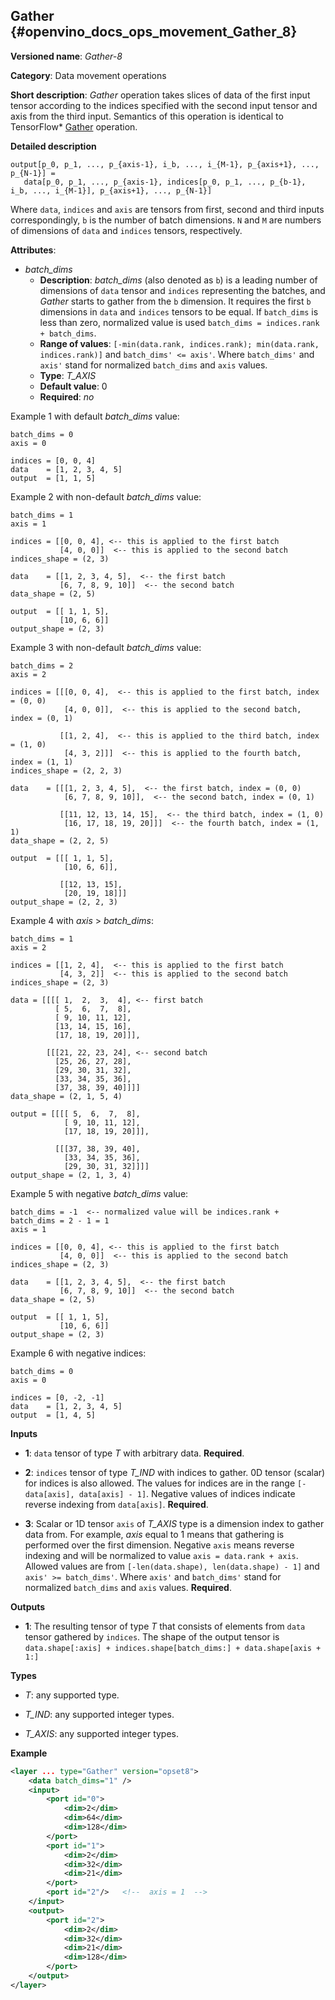 ## Gather <a name="Gather"></a> {#openvino_docs_ops_movement_Gather_8}

**Versioned name**: *Gather-8*

**Category**: Data movement operations

**Short description**: *Gather* operation takes slices of data of the first input tensor according to the indices
 specified with the second input tensor and axis from the third input. Semantics of this operation is identical to 
TensorFlow\* [Gather](https://www.tensorflow.org/api_docs/python/tf/gather) operation.

**Detailed description**

    output[p_0, p_1, ..., p_{axis-1}, i_b, ..., i_{M-1}, p_{axis+1}, ..., p_{N-1}] = 
       data[p_0, p_1, ..., p_{axis-1}, indices[p_0, p_1, ..., p_{b-1}, i_b, ..., i_{M-1}], p_{axis+1}, ..., p_{N-1}]

Where `data`, `indices` and `axis` are tensors from first, second and third inputs correspondingly, `b` is 
the number of batch dimensions. `N` and `M` are numbers of dimensions of `data` and `indices` tensors, respectively.

**Attributes**:
* *batch_dims*
  * **Description**: *batch_dims* (also denoted as `b`) is a leading number of dimensions of `data` tensor and `indices` 
  representing the batches, and *Gather* starts to gather from the `b` dimension. It requires the first `b` 
  dimensions in `data` and `indices` tensors to be equal. If `batch_dims` is less than zero, normalized value is used 
  `batch_dims = indices.rank + batch_dims`.
  * **Range of values**: `[-min(data.rank, indices.rank); min(data.rank, indices.rank)]` and `batch_dims' <= axis'`.
  Where `batch_dims'` and `axis'` stand for normalized `batch_dims` and `axis` values.
  * **Type**: *T_AXIS*
  * **Default value**: 0
  * **Required**: *no*

Example 1 with default *batch_dims* value:
```
batch_dims = 0
axis = 0

indices = [0, 0, 4] 
data    = [1, 2, 3, 4, 5]
output  = [1, 1, 5]
```

Example 2 with non-default *batch_dims* value:
```
batch_dims = 1
axis = 1

indices = [[0, 0, 4], <-- this is applied to the first batch 
           [4, 0, 0]]  <-- this is applied to the second batch
indices_shape = (2, 3)

data    = [[1, 2, 3, 4, 5],  <-- the first batch
           [6, 7, 8, 9, 10]]  <-- the second batch 
data_shape = (2, 5)

output  = [[ 1, 1, 5],
           [10, 6, 6]]
output_shape = (2, 3)
```

Example 3 with non-default *batch_dims* value:
```
batch_dims = 2
axis = 2

indices = [[[0, 0, 4],  <-- this is applied to the first batch, index = (0, 0)
            [4, 0, 0]],  <-- this is applied to the second batch, index = (0, 1)
          
           [[1, 2, 4],  <-- this is applied to the third batch, index = (1, 0)
            [4, 3, 2]]]  <-- this is applied to the fourth batch, index = (1, 1) 
indices_shape = (2, 2, 3)

data    = [[[1, 2, 3, 4, 5],  <-- the first batch, index = (0, 0)
            [6, 7, 8, 9, 10]],  <-- the second batch, index = (0, 1)
          
           [[11, 12, 13, 14, 15],  <-- the third batch, index = (1, 0)
            [16, 17, 18, 19, 20]]]  <-- the fourth batch, index = (1, 1)
data_shape = (2, 2, 5)

output  = [[[ 1, 1, 5],
            [10, 6, 6]],

           [[12, 13, 15],
            [20, 19, 18]]] 
output_shape = (2, 2, 3)
```
Example 4 with *axis* > *batch_dims*:
```
batch_dims = 1
axis = 2

indices = [[1, 2, 4],  <-- this is applied to the first batch 
           [4, 3, 2]]  <-- this is applied to the second batch
indices_shape = (2, 3)

data = [[[[ 1,  2,  3,  4], <-- first batch
          [ 5,  6,  7,  8],
          [ 9, 10, 11, 12],
          [13, 14, 15, 16],
          [17, 18, 19, 20]]],
  
        [[[21, 22, 23, 24], <-- second batch
          [25, 26, 27, 28],
          [29, 30, 31, 32],
          [33, 34, 35, 36],
          [37, 38, 39, 40]]]]
data_shape = (2, 1, 5, 4)

output = [[[[ 5,  6,  7,  8],
            [ 9, 10, 11, 12],
            [17, 18, 19, 20]]],

          [[[37, 38, 39, 40],
            [33, 34, 35, 36],
            [29, 30, 31, 32]]]]
output_shape = (2, 1, 3, 4)
```

Example 5 with negative *batch_dims* value:
```
batch_dims = -1  <-- normalized value will be indices.rank + batch_dims = 2 - 1 = 1
axis = 1

indices = [[0, 0, 4], <-- this is applied to the first batch 
           [4, 0, 0]]  <-- this is applied to the second batch
indices_shape = (2, 3)

data    = [[1, 2, 3, 4, 5],  <-- the first batch
           [6, 7, 8, 9, 10]]  <-- the second batch 
data_shape = (2, 5)

output  = [[ 1, 1, 5],
           [10, 6, 6]]
output_shape = (2, 3)
```

Example 6 with negative indices:
```
batch_dims = 0
axis = 0

indices = [0, -2, -1] 
data    = [1, 2, 3, 4, 5]
output  = [1, 4, 5]
```

**Inputs**

* **1**:  `data` tensor of type *T* with arbitrary data. **Required**.

* **2**:  `indices` tensor of type *T_IND* with indices to gather. 0D tensor (scalar) for indices is also allowed. 
  The values for indices are in the range `[-data[axis], data[axis] - 1]`.
  Negative values of indices indicate reverse indexing from `data[axis]`. 
  **Required**.

* **3**:  Scalar or 1D tensor `axis` of *T_AXIS* type is a dimension index to gather data from. For example, 
*axis* equal to 1 means that gathering is performed over the first dimension. Negative `axis` means reverse indexing and 
  will be normalized to value `axis = data.rank + axis`. Allowed values are from `[-len(data.shape), len(data.shape) - 1]` 
  and `axis' >= batch_dims'`. Where `axis'` and `batch_dims'` stand for normalized `batch_dims` and `axis` values.
**Required**.

**Outputs**

* **1**: The resulting tensor of type *T* that consists of elements from `data` tensor gathered by `indices`. The shape 
of the output tensor is `data.shape[:axis] + indices.shape[batch_dims:] + data.shape[axis + 1:]`

**Types**

* *T*: any supported type.

* *T_IND*: any supported integer types.

* *T_AXIS*: any supported integer types.

**Example**

```xml
<layer ... type="Gather" version="opset8">
    <data batch_dims="1" />
    <input>
        <port id="0">
            <dim>2</dim>
            <dim>64</dim>
            <dim>128</dim>
        </port>
        <port id="1">
            <dim>2</dim>
            <dim>32</dim>
            <dim>21</dim>
        </port>
        <port id="2"/>   <!--  axis = 1  -->
    </input>
    <output>
        <port id="2">
            <dim>2</dim>
            <dim>32</dim>
            <dim>21</dim>
            <dim>128</dim>
        </port>
    </output>
</layer>
```
